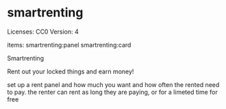 # smartrenting

Licenses: CC0
Version: 4

items:
smartrenting:panel
smartrenting:card

Smartrenting

Rent out your locked things and earn money!

set up a rent panel and how much you want and how often the rented need to pay.
the renter can rent as long they are paying, or for a limeted time for free
